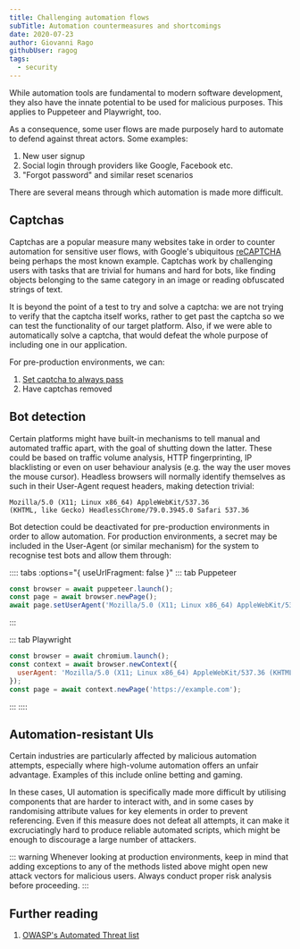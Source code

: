 ```yaml
---
title: Challenging automation flows
subTitle: Automation countermeasures and shortcomings
date: 2020-07-23
author: Giovanni Rago
githubUser: ragog
tags: 
  - security
---
```


While automation tools are fundamental to modern software development, they also have the innate potential to be used for malicious purposes. This applies to Puppeteer and Playwright, too.

As a consequence, some user flows are made purposely hard to automate to defend against threat actors. Some examples:
1. New user signup
2. Social login through providers like Google, Facebook etc.
3. "Forgot password" and similar reset scenarios

<!-- more -->

There are several means through which automation is made more difficult.

## Captchas
Captchas are a popular measure many websites take in order to counter automation for sensitive user flows, with Google's ubiquitous [reCAPTCHA](https://www.google.com/recaptcha/intro/v3.html) being perhaps the most known example. Captchas work by challenging users with tasks that are trivial for humans and hard for bots, like finding objects belonging to the same category in an image or reading obfuscated strings of text.

It is beyond the point of a test to try and solve a captcha: we are not trying to verify that the captcha itself works, rather to get past the captcha so we can test the functionality of our target platform. Also, if we were able to automatically solve a captcha, that would defeat the whole purpose of including one in our application.

For pre-production environments, we can:
1. [Set captcha to always pass](https://developers.google.com/recaptcha/docs/faq#id-like-to-run-automated-tests-with-recaptcha.-what-should-i-do)
2. Have captchas removed

## Bot detection
Certain platforms might have built-in mechanisms to tell manual and automated traffic apart, with the goal of shutting down the latter. These could be based on traffic volume analysis, HTTP fingerprinting, IP blacklisting or even on user behaviour analysis (e.g. the way the user moves the mouse cursor). Headless browsers will normally identify themselves as such in their User-Agent request headers, making detection trivial:

```
Mozilla/5.0 (X11; Linux x86_64) AppleWebKit/537.36 
(KHTML, like Gecko) HeadlessChrome/79.0.3945.0 Safari 537.36
```

Bot detection could be deactivated for pre-production environments in order to allow automation. For production environments, a secret may be included in the User-Agent (or similar mechanism) for the system to recognise test bots and allow them through:

:::: tabs :options="{ useUrlFragment: false }"
::: tab Puppeteer 
```js
const browser = await puppeteer.launch();
const page = await browser.newPage();
await page.setUserAgent('Mozilla/5.0 (X11; Linux x86_64) AppleWebKit/537.36 (KHTML, like Gecko) HeadlessChrome/79.0.3945.0 Safari 537.36 Secret/<MY_SECRET>');
```
:::

::: tab Playwright
```js
const browser = await chromium.launch();
const context = await browser.newContext({
  userAgent: 'Mozilla/5.0 (X11; Linux x86_64) AppleWebKit/537.36 (KHTML, like Gecko) HeadlessChrome/79.0.3945.0 Safari 537.36 Secret/<MY_SECRET>'
});
const page = await context.newPage('https://example.com');
```
:::
::::

## Automation-resistant UIs
Certain industries are particularly affected by malicious automation attempts, especially where high-volume automation offers an unfair advantage. Examples of this include online betting and gaming.

In these cases, UI automation is specifically made more difficult by utilising components that are harder to interact with, and in some cases by randomising attribute values for key elements in order to prevent referencing. Even if this measure does not defeat all attempts, it can make it excruciatingly hard to produce reliable automated scripts, which might be enough to discourage a large number of attackers.

::: warning
Whenever looking at production environments, keep in mind that adding exceptions to any of the methods listed above might open new attack vectors for malicious users. Always conduct proper risk analysis before proceeding.
:::

## Further reading
1. [OWASP's Automated Threat list](https://wiki.owasp.org/index.php/Category:Automated_Threat)
